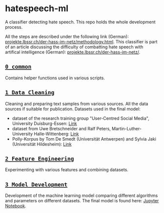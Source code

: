 # hatespeech-ml
A classifier detecting hate speech. This repo holds the whole development process. 

All the steps are described under the following link (German): [projekte.lbssr.ch/der-hass-im-netz/methodology.html](https://projekte.lbssr.ch/der-hass-im-netz/methodology.html). This classifier is part of an article discussing the difficulty of combatting hate speech with artifical intelligence (German): [projekte.lbssr.ch/der-hass-im-netz/](https://projekte.lbssr.ch/der-hass-im-netz/).

## [`0_common`](/0_common)

Contains helper functions used in various scripts. 

## [`1_Data_Cleaning`](/1_Data_Cleaning)

Cleaning and preparing text samples from various sources. All the data sources if suitable for publication.
Datasets used in the final model:
* dataset of the research training group "User-Centred Social Media", University Duisburg-Essen: [Link](https://github.com/UCSM-DUE/IWG_hatespeech_public)
* dataset from Uwe Bretschneider and Ralf Peters, Martin-Luther-University Halle-Wittenberg: [Link](http://www.ub-web.de/research/)
* Polly-Korpus by Tom De Smedt (Universität Antwerpen) and Sylvia Jaki (Universität Hildesheim): [Link](https://docs.google.com/spreadsheets/d/1c5peNMjt24U0FcEMSj8gD_JjzumqXTWbPWa_yb2nNt0/edit#gid=2031183870)

## [`2_Feature_Engineering`](/2_Feature_Engineering)

Experimenting with various features and combining datasets.

## [`3_Model_Development`](3_Model_Development)

Development of the machine learning model comparing different algorithms and parameters on different datasets. The final model is found here: [Jupyter Notebook](https://github.com/pscllbssr/hatespeech-ml/blob/master/3_Model_Development/7_Version%20Deployment/4%20RF%20with%20char-vec.ipynb).





